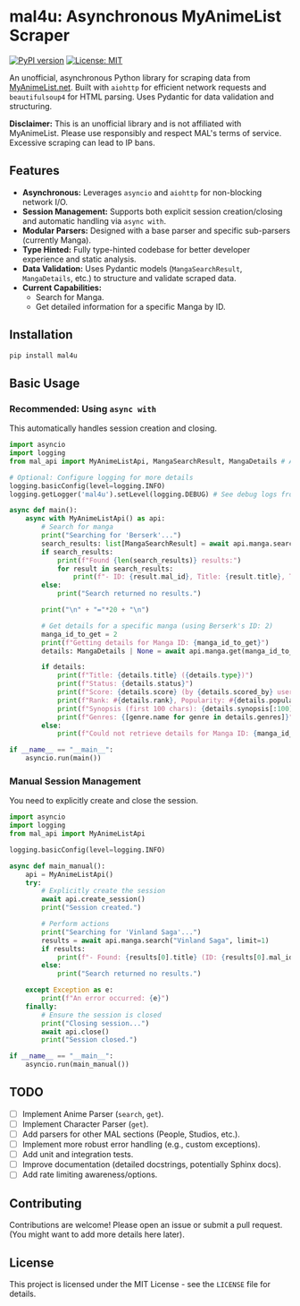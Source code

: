 
# mal4u: Asynchronous MyAnimeList Scraper

[![PyPI version](https://badge.fury.io/py/mal4u.svg)](https://badge.fury.io/py/mal4u) 
[![License: MIT](https://img.shields.io/badge/License-MIT-yellow.svg)](https://opensource.org/licenses/MIT)

An unofficial, asynchronous Python library for scraping data from [MyAnimeList.net](https://myanimelist.net/). Built with `aiohttp` for efficient network requests and `beautifulsoup4` for HTML parsing. Uses Pydantic for data validation and structuring.

**Disclaimer:** This is an unofficial library and is not affiliated with MyAnimeList. Please use responsibly and respect MAL's terms of service. Excessive scraping can lead to IP bans.

## Features

*   **Asynchronous:** Leverages `asyncio` and `aiohttp` for non-blocking network I/O.
*   **Session Management:** Supports both explicit session creation/closing and automatic handling via `async with`.
*   **Modular Parsers:** Designed with a base parser and specific sub-parsers (currently Manga).
*   **Type Hinted:** Fully type-hinted codebase for better developer experience and static analysis.
*   **Data Validation:** Uses Pydantic models (`MangaSearchResult`, `MangaDetails`, etc.) to structure and validate scraped data.
*   **Current Capabilities:**
    *   Search for Manga.
    *   Get detailed information for a specific Manga by ID.

## Installation

```bash
pip install mal4u
```

## Basic Usage

### Recommended: Using `async with`

This automatically handles session creation and closing.

```python
import asyncio
import logging
from mal_api import MyAnimeListApi, MangaSearchResult, MangaDetails # Assuming types are exported

# Optional: Configure logging for more details
logging.basicConfig(level=logging.INFO)
logging.getLogger('mal4u').setLevel(logging.DEBUG) # See debug logs from the library

async def main():
    async with MyAnimeListApi() as api:
        # Search for manga
        print("Searching for 'Berserk'...")
        search_results: list[MangaSearchResult] = await api.manga.search("Berserk", limit=3)
        if search_results:
            print(f"Found {len(search_results)} results:")
            for result in search_results:
                print(f"- ID: {result.mal_id}, Title: {result.title}, Type: {result.manga_type}, Score: {result.score}")
        else:
            print("Search returned no results.")

        print("\n" + "="*20 + "\n")

        # Get details for a specific manga (using Berserk's ID: 2)
        manga_id_to_get = 2
        print(f"Getting details for Manga ID: {manga_id_to_get}")
        details: MangaDetails | None = await api.manga.get(manga_id_to_get)

        if details:
            print(f"Title: {details.title} ({details.type})")
            print(f"Status: {details.status}")
            print(f"Score: {details.score} (by {details.scored_by} users)")
            print(f"Rank: #{details.rank}, Popularity: #{details.popularity}")
            print(f"Synopsis (first 100 chars): {details.synopsis[:100] if details.synopsis else 'N/A'}...")
            print(f"Genres: {[genre.name for genre in details.genres]}")
        else:
            print(f"Could not retrieve details for Manga ID: {manga_id_to_get}")

if __name__ == "__main__":
    asyncio.run(main())
```

### Manual Session Management

You need to explicitly create and close the session.

```python
import asyncio
import logging
from mal_api import MyAnimeListApi

logging.basicConfig(level=logging.INFO)

async def main_manual():
    api = MyAnimeListApi()
    try:
        # Explicitly create the session
        await api.create_session()
        print("Session created.")

        # Perform actions
        print("Searching for 'Vinland Saga'...")
        results = await api.manga.search("Vinland Saga", limit=1)
        if results:
            print(f"- Found: {results[0].title} (ID: {results[0].mal_id})")
        else:
            print("Search returned no results.")

    except Exception as e:
        print(f"An error occurred: {e}")
    finally:
        # Ensure the session is closed
        print("Closing session...")
        await api.close()
        print("Session closed.")

if __name__ == "__main__":
    asyncio.run(main_manual())
```

## TODO

*   [ ] Implement Anime Parser (`search`, `get`).
*   [ ] Implement Character Parser (`get`).
*   [ ] Add parsers for other MAL sections (People, Studios, etc.).
*   [ ] Implement more robust error handling (e.g., custom exceptions).
*   [ ] Add unit and integration tests.
*   [ ] Improve documentation (detailed docstrings, potentially Sphinx docs).
*   [ ] Add rate limiting awareness/options.

## Contributing

Contributions are welcome! Please open an issue or submit a pull request. (You might want to add more details here later).

## License

This project is licensed under the MIT License - see the `LICENSE` file for details.
